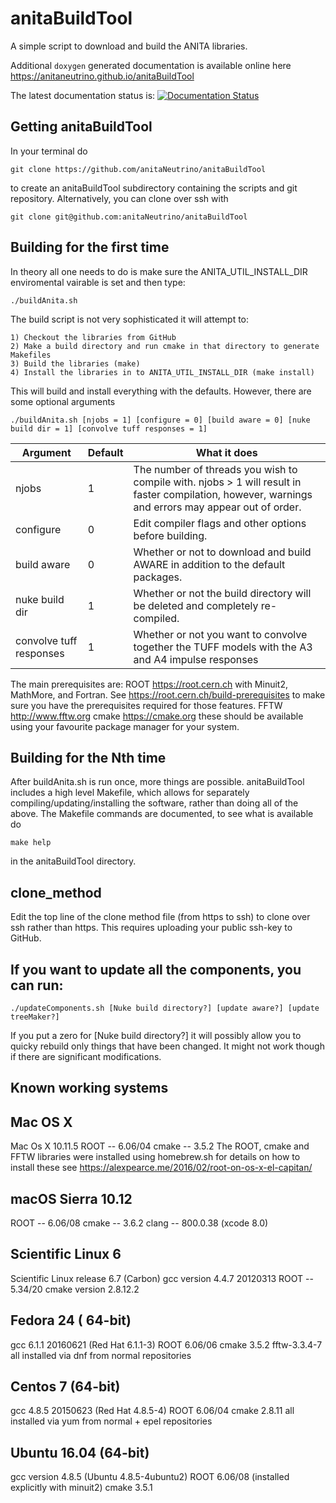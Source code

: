 # anitaBuildTool

A simple script to download and build the ANITA libraries.

Additional `doxygen` generated documentation is available online here https://anitaneutrino.github.io/anitaBuildTool

The latest documentation status is: [![Documentation Status](https://travis-ci.org/anitaNeutrino/anitaBuildTool.svg?branch=master)](https://travis-ci.org/anitaNeutrino/anitaBuildTool)


## Getting anitaBuildTool

In your terminal do

	git clone https://github.com/anitaNeutrino/anitaBuildTool

to create an anitaBuildTool subdirectory containing the scripts and git repository.
Alternatively, you can clone over ssh with

	git clone git@github.com:anitaNeutrino/anitaBuildTool

## Building for the first time

In theory all one needs to do is make sure the ANITA_UTIL_INSTALL_DIR enviromental vairable is set and then type:

	./buildAnita.sh

The build script is not very sophisticated it will attempt to:

	1) Checkout the libraries from GitHub
	2) Make a build directory and run cmake in that directory to generate Makefiles
	3) Build the libraries (make)
	4) Install the libraries in to ANITA_UTIL_INSTALL_DIR (make install)


This will build and install everything with the defaults. 
However, there are some optional arguments

    ./buildAnita.sh [njobs = 1] [configure = 0] [build aware = 0] [nuke build dir = 1] [convolve tuff responses = 1]

| Argument       | Default | What it does                                                                                                                                       |
| -------------  | ---     | -------------                                                                                                                                      |
| njobs          | 1       | The number of threads you wish to compile with. njobs > 1 will result in faster compilation, however, warnings and errors may appear out of order. |
| configure      | 0       | Edit compiler flags and other options before building.                                                                                             |
| build aware    | 0       | Whether or not to download and build AWARE in addition to the default packages.                                                                    |
| nuke build dir | 1       | Whether or not the build directory will be deleted and completely re-compiled.                                                                     |
| convolve tuff responses | 1       | Whether or not you want to convolve together the TUFF models with the A3 and A4 impulse responses                                         |

The main prerequisites are:
ROOT https://root.cern.ch with Minuit2, MathMore, and Fortran. See https://root.cern.ch/build-prerequisites to make sure you have the prerequisites required for those features.
FFTW http://www.fftw.org
cmake https://cmake.org
these should be available using your favourite package manager for your system.


## Building for the Nth time

After buildAnita.sh is run once, more things are possible.
anitaBuildTool includes a high level Makefile, which allows for separately compiling/updating/installing the software, rather than doing all of the above.
The Makefile commands are documented, to see what is available do 

    make help

in the anitaBuildTool directory.

## clone_method

Edit the top line of the clone method file (from https to ssh) to clone over ssh rather than https.
This requires uploading your public ssh-key to GitHub.

## If you want to update all the components, you can run:

	./updateComponents.sh [Nuke build directory?] [update aware?] [update treeMaker?]

If you put a zero for [Nuke build directory?] it will possibly allow you to quicky rebuild only things that have been changed.
It might not work though if there are significant modifications.


## Known working systems

Mac OS X
---------
Mac Os X 10.11.5
ROOT -- 6.06/04
cmake -- 3.5.2
The ROOT, cmake and FFTW libraries were installed using homebrew.sh for details on how to install these see
https://alexpearce.me/2016/02/root-on-os-x-el-capitan/

macOS Sierra 10.12
------------------
ROOT -- 6.06/08
cmake -- 3.6.2
clang -- 800.0.38 (xcode 8.0)


Scientific Linux 6
------------------
Scientific Linux release 6.7 (Carbon)
gcc version 4.4.7 20120313
ROOT -- 5.34/20
cmake version 2.8.12.2

Fedora 24  ( 64-bit) 
---------------------------
gcc 6.1.1 20160621 (Red Hat 6.1.1-3) 
ROOT 6.06/06 
cmake 3.5.2 
fftw-3.3.4-7
all installed via dnf from normal repositories 

Centos 7 (64-bit) 
--------------------------
gcc 4.8.5 20150623 (Red Hat 4.8.5-4)
ROOT 6.06/04
cmake 2.8.11 
all installed via yum from normal + epel repositories 

Ubuntu 16.04 (64-bit) 
--------------------------
gcc version 4.8.5 (Ubuntu 4.8.5-4ubuntu2) 
ROOT 6.06/08 (installed explicitly with minuit2)
cmake 3.5.1

